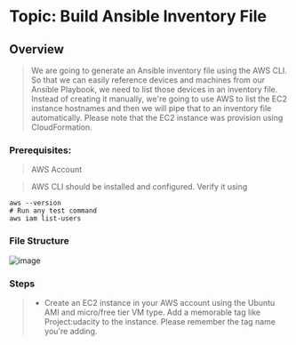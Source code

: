 # Topic: Build Ansible Inventory File

## Overview
> We are going to generate an Ansible inventory file using the AWS CLI. So that we can easily reference devices and machines from our Ansible Playbook, we need to list those devices in an inventory file. Instead of creating it manually, we're going to use AWS to list the EC2 instance hostnames and then we will pipe that to an inventory file automatically. Please note that the EC2 instance was provision using CloudFormation.

### Prerequisites:

> AWS Account

> AWS CLI should be installed and configured. Verify it using

```
aws --version
# Run any test command
aws iam list-users
```

### File Structure

![image](https://user-images.githubusercontent.com/40290711/178330958-11113075-99ef-4174-8b34-9f9331111c7a.png)

### Steps

> - Create an EC2 instance in your AWS account using the Ubuntu AMI and micro/free tier VM type. Add a memorable tag like Project:udacity to the instance. Please remember the tag name you're adding.
